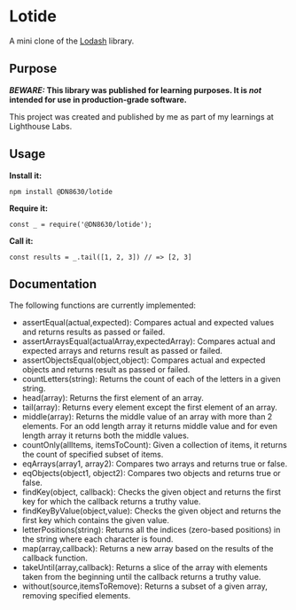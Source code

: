# Lotide

A mini clone of the [Lodash](https://lodash.com) library.

## Purpose

**_BEWARE:_ This library was published for learning purposes. It is _not_ intended for use in production-grade software.**

This project was created and published by me as part of my learnings at Lighthouse Labs. 

## Usage

**Install it:**

`npm install @DN8630/lotide`

**Require it:**

`const _ = require('@DN8630/lotide');`

**Call it:**

`const results = _.tail([1, 2, 3]) // => [2, 3]`

## Documentation

The following functions are currently implemented:

* assertEqual(actual,expected): Compares actual and expected values and returns results as passed or failed.
* assertArraysEqual(actualArray,expectedArray): Compares actual and expected arrays and returns result as passed or failed.
* assertObjectsEqual(object,object): Compares actual and expected objects and returns result as passed or failed.
* countLetters(string): Returns the count of each of the letters in a given string.
* head(array): Returns the first element of an array.
* tail(array): Returns every element except the first element of an array.
* middle(array): Returns the middle value of an array with more than 2 elements. For an odd length array it returns middle value and for even length array it returns both the middle values.
* countOnly(allItems, itemsToCount): Given a collection of items, it returns the count of specified subset of items. 
* eqArrays(array1, array2): Compares two arrays and returns true or false.
* eqObjects(object1, object2): Compares two objects and returns true or false.
* findKey(object, callback): Checks the given object and returns the first key for which the callback returns a truthy value.
* findKeyByValue(object,value): Checks the given object and returns the first key which contains the given value.
* letterPositions(string): Returns all the indices (zero-based positions) in the string where each character is found.
* map(array,callback): Returns a new array based on the results of the callback function.
* takeUntil(array,callback): Returns a slice of the array with elements taken from the beginning until the callback returns a truthy value.
* without(source,itemsToRemove): Returns a subset of a given array, removing specified elements.